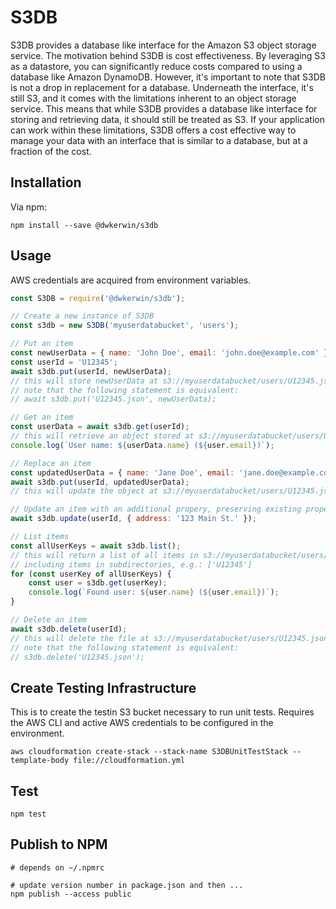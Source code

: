 # S3DB

S3DB provides a database like interface for the Amazon S3 object storage service. The motivation behind S3DB is cost effectiveness. By leveraging S3 as a datastore, you can significantly reduce costs compared to using a database like Amazon DynamoDB. However, it's important to note that S3DB is not a drop in replacement for a database. Underneath the interface, it's still S3, and it comes with the limitations inherent to an object storage service. This means that while S3DB provides a database like interface for storing and retrieving data, it should still be treated as S3. If your application can work within these limitations, S3DB offers a cost effective way to manage your data with an interface that is similar to a database, but at a fraction of the cost.

## Installation

Via npm:
```shell
npm install --save @dwkerwin/s3db
```

## Usage

AWS credentials are acquired from environment variables.

```javascript
const S3DB = require('@dwkerwin/s3db');

// Create a new instance of S3DB
const s3db = new S3DB('myuserdatabucket', 'users');

// Put an item
const newUserData = { name: 'John Doe', email: 'john.doe@example.com' };
const userId = 'U12345';
await s3db.put(userId, newUserData);
// this will store newUserData at s3://myuserdatabucket/users/U12345.json
// note that the following statement is equivalent:
// await s3db.put('U12345.json', newUserData);

// Get an item
const userData = await s3db.get(userId);
// this will retrieve an object stored at s3://myuserdatabucket/users/U12345.json
console.log(`User name: ${userData.name} (${user.email})`);

// Replace an item
const updatedUserData = { name: 'Jane Doe', email: 'jane.doe@example.com' };
await s3db.put(userId, updatedUserData);
// this will update the object at s3://myuserdatabucket/users/U12345.json with updatedUserData

// Update an item with an additional propery, preserving existing properties
await s3db.update(userId, { address: '123 Main St.' });

// List items
const allUserKeys = await s3db.list();
// this will return a list of all items in s3://myuserdatabucket/users/,
// including items in subdirectories, e.g.: ['U12345']
for (const userKey of allUserKeys) {
    const user = s3db.get(userKey);
    console.log(`Found user: ${user.name} (${user.email})`);
}

// Delete an item
await s3db.delete(userId);
// this will delete the file at s3://myuserdatabucket/users/U12345.json
// note that the following statement is equivalent:
// s3db.delete('U12345.json');
```

## Create Testing Infrastructure

This is to create the testin S3 bucket necessary to run unit tests.  Requires the AWS CLI and active AWS credentials to be configured in the environment.

```shell
aws cloudformation create-stack --stack-name S3DBUnitTestStack --template-body file://cloudformation.yml
```

## Test

```shell
npm test
```

## Publish to NPM

```shell
# depends on ~/.npmrc

# update version number in package.json and then ...
npm publish --access public
```
